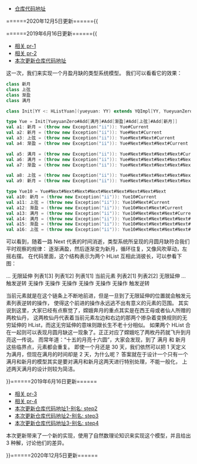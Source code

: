 * [仓库代码地址](https://github.com/xarcher/ubw/tree/master/a20-%E6%9C%88%E7%9B%88%E6%9C%88%E4%BA%8F/src/main/scala/a20)

======2020年12月5日更新======{{

======2019年6月16日更新======{{

* [相关 pr-1](https://github.com/xarcher/ubw/pull/3)
* [相关 pr-2](https://github.com/xarcher/ubw/pull/4)
* [本次更新仓库代码地址](https://github.com/xarcher/ubw/tree/master/a20-%E6%9C%88%E7%9B%88%E6%9C%88%E4%BA%8F/src/main/scala/a20/step1_20190801)

这一次，我们来实现一个月盈月缺的类型系统模型。
我们可以看看它的效果：

```scala
class 新月
class 上弦
class 渐盈
class 满月

class Init[YY <: HListYuan](yueyuan: YY) extends YQImpl[YY, YueyuanZero](yueyuan, YueyuanZero)

type Yue = Init[YueyuanZero#Add[满月]#Add[渐盈]#Add[上弦]#Add[新月]]
val a1: 新月 = (throw new Exception("ii")): Yue#Current
val a2: 新月 = (throw new Exception("ii")): Yue#Next#Current
val a3: 上弦 = (throw new Exception("ii")): Yue#Next#Next#Current
val a4: 渐盈 = (throw new Exception("ii")): Yue#Next#Next#Next#Current

val a5: 满月 = (throw new Exception("ii")): Yue#Next#Next#Next#Next#Current
val a6: 满月 = (throw new Exception("ii")): Yue#Next#Next#Next#Next#Next#Current
val a7: 渐盈 = (throw new Exception("ii")): Yue#Next#Next#Next#Next#Next#Next#Current

val a8: 上弦 = (throw new Exception("ii")): Yue#Next#Next#Next#Next#Next#Next#Next#Current
val a9: 新月 = (throw new Exception("ii")): Yue#Next#Next#Next#Next#Next#Next#Next#Next#Current

type Yue10 = Yue#Next#Next#Next#Next#Next#Next#Next#Next#Next
val a10: 新月 = (throw new Exception("ii")): Yue10#Current
val a11: 上弦 = (throw new Exception("ii")): Yue10#Next#Current
val a12: 渐盈 = (throw new Exception("ii")): Yue10#Next#Next#Current
val a13: 满月 = (throw new Exception("ii")): Yue10#Next#Next#Next#Current
val a14: 满月 = (throw new Exception("ii")): Yue10#Next#Next#Next#Next#Current
val a15: 渐盈 = (throw new Exception("ii")): Yue10#Next#Next#Next#Next#Next#Current
val a16: 上弦 = (throw new Exception("ii")): Yue10#Next#Next#Next#Next#Next#Next#Current
```

可以看到，随着一路 Next 代表的时间消逝，类型系统所呈现的月圆月缺符合我们平时观察的规律：
逐渐满盈，然后逐渐变为新月，循环往复，又像风吹草动，左摇右摆。
在代码里面，这个结构表示为两个 HList 互相此消彼长，可以参看下图：

... 无限延伸 列表1[3] 列表1[2] 列表1[1] 当前元素  列表2[1]  列表2[2] 无限延伸 ...  
触发逆转 无操作   无操作    无操作    无操作   无操作    无操作   触发逆转

当前元素就是在这个链条上不断地前进，但是一旦到了无限延伸的位置就会触发元素列表逆转的操作，
使得这个前进的操作永远逃不出有意义的元素的范围。
其实说到这里，大家已经有点察觉了，嫦娥奔月的重点其实是在西王母或者仙人所赠的两枚仙丹，
这两枚仙丹代表着当前元素左边和右边的那两个掺杂着变换规则的无穷延伸的 HList，而这无穷延伸的意味则跟长生不老十分相似。
如果两个 HList 合在一起则可以表现月圆月缺这一现象了。正正对应了嫦娥吃了两枚丹药就飞升到月亮这一传说。
而常年道：“十五的月亮十六圆”，大家会发现，到了 满月 和 新月 这些临界点，元素都会重复。
即使一个月还是 30 天，我们依然可以把 1 天定义为满月，但现在满月的时间却是 2 天，为什么呢？
答案就在于设计一个只有一个满月和新月的模型其实是要对满月和新月这两天进行特别处理，不能一般化，
上述两天满月的设计则较为简洁。

}}======2019年6月16日更新======

* [相关 pr-3](https://github.com/xarcher/ubw/pull/69)
* [相关 pr-4](https://github.com/xarcher/ubw/pull/70)
* [本次更新仓库代码地址1-别名: step2](https://github.com/xarcher/ubw/tree/master/a20-%E6%9C%88%E7%9B%88%E6%9C%88%E4%BA%8F/src/main/scala/a20/step2_20201205)
* [本次更新仓库代码地址2-别名: step3](https://github.com/xarcher/ubw/tree/master/a20-%E6%9C%88%E7%9B%88%E6%9C%88%E4%BA%8F/src/main/scala/a20/step3_20201205)
* [本次更新仓库代码地址3-别名: step4](https://github.com/xarcher/ubw/tree/master/a20-%E6%9C%88%E7%9B%88%E6%9C%88%E4%BA%8F/src/main/scala/a20/step4_20201205)

本次更新带来了一个新的实现，使用了自然数理论知识来实现这个模型，并且给出 3 种解，讨论他们的差异。

}}======2020年12月5日更新======
